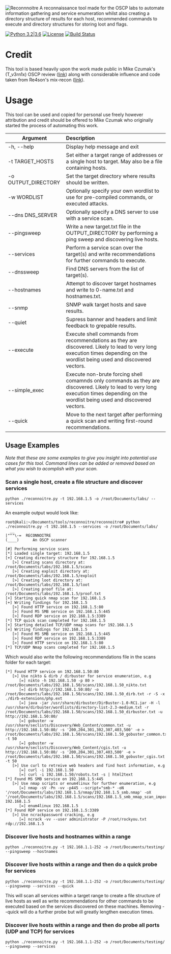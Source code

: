 ![Reconnnoitre](https://github.com/codingo/Reconnoitre/blob/master/tank-152362_640.png)
A reconnaissance tool made for the OSCP labs to automate information gathering and service enumeration whilst also creating a directory structure of results for each host, recommended commands to execute and directory structures for storing loot and flags.

[![Python 3.2|3.6](https://img.shields.io/badge/python-3.2|3.6-green.svg)](https://www.python.org/) [![License](https://img.shields.io/badge/license-Public_domain-red.svg)](https://wiki.creativecommons.org/wiki/Public_domain) [![Build Status](https://travis-ci.org/codingo/Reconnoitre.svg?branch=master)](https://travis-ci.org/codingo/Reconnoitre)

# Credit

This tool is based heavily upon the work made public in Mike Czumak's (T_v3rn1x) OSCP review ([link](https://www.securitysift.com/offsec-pwb-oscp/)) along with considerable influence and code taken from Re4son's mix-recon ([link](https://whitedome.com.au/re4son/category/re4son/oscpnotes/)).

# Usage

This tool can be used and copied for personal use freely however attribution and credit should be offered to Mike Czumak who originally started the process of automating this work.

| Argument        | Description |
| ------------- |:-------------|
| -h, --help | Display help message and exit |
| -t TARGET_HOSTS | Set either a target range of addresses or a single host to target. May also be a file containing hosts. |
| -o OUTPUT_DIRECTORY | Set the target directory where results should be written. |
| -w WORDLIST | Optionally specify your own wordlist to use for pre-compiled commands, or executed attacks. |
| --dns DNS_SERVER | Optionally specify a DNS server to use with a service scan. |
| --pingsweep | Write a new target.txt file in the OUTPUT_DIRECTORY by performing a ping sweep and discovering live hosts. |
| --services | Perform a service scan over the target(s) and write recommendations for further commands to execute. |
| --dnssweep | Find DNS servers from the list of target(s). |
| --hostnames | Attempt to discover target hostnames and write to 0-name.txt and hostnames.txt. |
| --snmp | SNMP walk target hosts and save results. |
| --quiet | Supress banner and headers and limit feedback to grepable results. |
| --execute | Execute shell commands from recommendations as they are discovered. Likely to lead to very long execution times depending on the wordlist being used and discovered vectors. |
| --simple_exec | Execute non-brute forcing shell comamnds only commands as they are discovered. Likely to lead to very long execution times depending on the wordlist being used and discovered vectors. |
| --quick | Move to the next target after performing a quick scan and writing first-round recommendations. |

## Usage Examples
_Note that these are some examples to give you insight into potential use cases for this tool. Command lines can be added or removed based on what you wish to acomplish with your scan._

### Scan a single host, create a file structure and discover services
```
python ./reconnoitre.py -t 192.168.1.5 -o /root/Documents/labs/ --services
```

An example output would look like:

```
root@kali:~/Documents/tools/reconnoitre/reconnoitre# python ./reconnoitre.py -t 192.168.1.5 --services -o /root/Documents/labs/
  __
|"""\-=  RECONNOITRE
(____)      An OSCP scanner

[#] Performing service scans
[*] Loaded single target: 192.168.1.5
[+] Creating directory structure for 192.168.1.5
   [>] Creating scans directory at: /root/Documents/labs/192.168.1.5/scans
   [>] Creating exploit directory at: /root/Documents/labs/192.168.1.5/exploit
   [>] Creating loot directory at: /root/Documents/labs/192.168.1.5/loot
   [>] Creating proof file at: /root/Documents/labs/192.168.1.5/proof.txt
[+] Starting quick nmap scan for 192.168.1.5
[+] Writing findings for 192.168.1.5
   [>] Found HTTP service on 192.168.1.5:80
   [>] Found MS SMB service on 192.168.1.5:445
   [>] Found RDP service on 192.168.1.5:3389
[*] TCP quick scan completed for 192.168.1.5
[+] Starting detailed TCP/UDP nmap scans for 192.168.1.5
[+] Writing findings for 192.168.1.5
   [>] Found MS SMB service on 192.168.1.5:445
   [>] Found RDP service on 192.168.1.5:3389
   [>] Found HTTP service on 192.168.1.5:80
[*] TCP/UDP Nmap scans completed for 192.168.1.5
```
Which would also write the following recommendations file in the scans folder for each target:
```
[*] Found HTTP service on 192.168.1.50:80
   [>] Use nikto & dirb / dirbuster for service enumeration, e.g
      [=] nikto -h 192.168.1.50 -p 80 > /root/Documents/labs/192.168.1.50/scans/192.168.1.50_nikto.txt
      [=] dirb http://192.168.1.50:80/ -o /root/Documents/labs/192.168.1.50/scans/192.168.1.50_dirb.txt -r -S -x ./dirb-extensions/php.ext
      [=] java -jar /usr/share/dirbuster/DirBuster-1.0-RC1.jar -H -l /usr/share/dirbuster/wordlists/directory-list-2.3-medium.txt -r /root/Documents/labs/192.168.1.50/scans/192.168.1.50_dirbuster.txt -u http://192.168.1.50:80/
      [=] gobuster -w /usr/share/seclists/Discovery/Web_Content/common.txt -u http://192.168.1.50:80/ -s '200,204,301,302,307,403,500' -e > /root/Documents/labs/192.168.1.50/scans/192.168.1.50_gobuster_common.txt -t 50 
      [=] gobuster -w /usr/share/seclists/Discovery/Web_Content/cgis.txt -u http://192.168.1.50:80/ -s '200,204,301,307,403,500' -e > /root/Documents/labs/192.168.1.50/scans/192.168.1.50_gobuster_cgis.txt -t 50 
   [>] Use curl to retreive web headers and find host information, e.g
      [=] curl -i 192.168.1.50
      [=] curl -i 192.168.1.50/robots.txt -s | html2text
[*] Found MS SMB service on 192.168.1.5:445
   [>] Use nmap scripts or enum4linux for further enumeration, e.g
      [=] nmap -sV -Pn -vv -p445 --script="smb-* -oN '/root/Documents/labs/192.168.1.5/nmap/192.168.1.5_smb.nmap' -oX '/root/Documents/labs/192.168.1.5/scans/192.168.1.5_smb_nmap_scan_import.xml' 192.168.1.5
      [=] enum4linux 192.168.1.5
[*] Found RDP service on 192.168.1.5:3389
   [>] Use ncrackpassword cracking, e.g
      [=] ncrack -vv --user administrator -P /root/rockyou.txt rdp://192.168.1.5
```
### Discover live hosts and hostnames within a range
```
python ./reconnoitre.py -t 192.168.1.1-252 -o /root/Documents/testing/ --pingsweep --hostnames
```

### Discover live hosts within a range and then do a quick probe for services
```
python ./reconnoitre.py -t 192.168.1.1-252 -o /root/Documents/testing/ --pingsweep --services --quick
```
This will scan all services within a target range to create a file structure of live hosts as well as write recommendations for other commands to be executed based on the services discovered on these machines. Removing --quick will do a further probe but will greatly lengthen execution times.

### Discover live hosts within a range and then do probe all ports (UDP and TCP) for services
```
python ./reconnoitre.py -t 192.168.1.1-252 -o /root/Documents/testing/ --pingsweep --services
```
